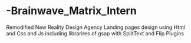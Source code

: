 # -Brainwave_Matrix_Intern
Remodified New Reality Design Agency Landing pages design using Html and Css and Js including librarires of gsap with SplitText and Flip Plugins
